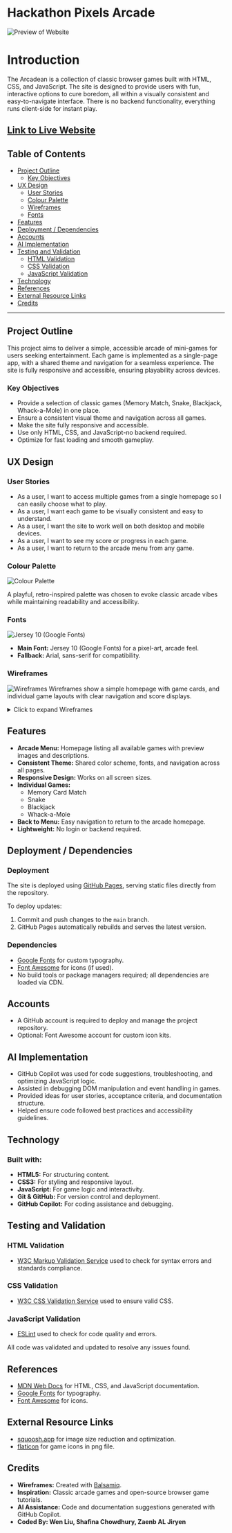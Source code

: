 # Hackathon Pixels Arcade
![Preview of Website](assets/documentation/------------)

# Introduction
The Arcadean is a collection of classic browser games built with HTML, CSS, and JavaScript. The site is designed to provide users with fun, interactive options to cure boredom, all within a visually consistent and easy-to-navigate interface. There is no backend functionality, everything runs client-side for instant play.

## [Link to Live Website](https://wen-l-liu.github.io/hackathon-pixels/)

## Table of Contents
- [Project Outline](#project-outline)
    - [Key Objectives](#key-objectives)
- [UX Design](#ux-design)
    - [User Stories](#user-stories)
    - [Colour Palette](#colour-palette)
    - [Wireframes](#wireframes)
    - [Fonts](#fonts)
- [Features](#features)
- [Deployment / Dependencies](#deployment--dependencies)
- [Accounts](#accounts)
- [AI Implementation](#ai-implementation)
- [Testing and Validation](#testing-and-validation)
    - [HTML Validation](#html-validation)
    - [CSS Validation](#css-validation)
    - [JavaScript Validation](#javascript-validation)
- [Technology](#technology)
- [References](#references)
- [External Resource Links](#external-resource-links)
- [Credits](#credits)

---

## Project Outline
This project aims to deliver a simple, accessible arcade of mini-games for users seeking entertainment. Each game is implemented as a single-page app, with a shared theme and navigation for a seamless experience. The site is fully responsive and accessible, ensuring playability across devices.

### Key Objectives
- Provide a selection of classic games (Memory Match, Snake, Blackjack, Whack-a-Mole) in one place.
- Ensure a consistent visual theme and navigation across all games.
- Make the site fully responsive and accessible.
- Use only HTML, CSS, and JavaScript-no backend required.
- Optimize for fast loading and smooth gameplay.

## UX Design

### User Stories

- As a user, I want to access multiple games from a single homepage so I can easily choose what to play.
- As a user, I want each game to be visually consistent and easy to understand.
- As a user, I want the site to work well on both desktop and mobile devices.
- As a user, I want to see my score or progress in each game.
- As a user, I want to return to the arcade menu from any game.

### Colour Palette

![Colour Palette](assets/documentation/pixel-palette.png)

A playful, retro-inspired palette was chosen to evoke classic arcade vibes while maintaining readability and accessibility.

### Fonts
![Jersey 10 (Google Fonts)](assets/documentation/fonts.png)
- **Main Font:** Jersey 10 (Google Fonts) for a pixel-art, arcade feel.
- **Fallback:** Arial, sans-serif for compatibility.

### Wireframes
![Wireframes](assets/documentation/wireframe-main.png)
Wireframes show a simple homepage with game cards, and individual game layouts with clear navigation and score displays.
<details>
<summary>Click to expand Wireframes</summary>

![Wireframes](assets/documentation/wireframe-1.png)
![Wireframes](assets/documentation/wireframe-2.png)
Wireframe showing responsive mobile layouts.
</details>


## Features

- **Arcade Menu:** Homepage listing all available games with preview images and descriptions.
- **Consistent Theme:** Shared color scheme, fonts, and navigation across all pages.
- **Responsive Design:** Works on all screen sizes.
- **Individual Games:** 
    - Memory Card Match
    - Snake
    - Blackjack
    - Whack-a-Mole
- **Back to Menu:** Easy navigation to return to the arcade homepage.
- **Lightweight:** No login or backend required.

## Deployment / Dependencies

### Deployment
The site is deployed using [GitHub Pages](https://pages.github.com/), serving static files directly from the repository.

To deploy updates:
1. Commit and push changes to the `main` branch.
2. GitHub Pages automatically rebuilds and serves the latest version.

### Dependencies
- [Google Fonts](https://fonts.google.com/) for custom typography.
- [Font Awesome](https://fontawesome.com) for icons (if used).
- No build tools or package managers required; all dependencies are loaded via CDN.

## Accounts
- A GitHub account is required to deploy and manage the project repository.
- Optional: Font Awesome account for custom icon kits.

## AI Implementation

- GitHub Copilot was used for code suggestions, troubleshooting, and optimizing JavaScript logic.
- Assisted in debugging DOM manipulation and event handling in games.
- Provided ideas for user stories, acceptance criteria, and documentation structure.
- Helped ensure code followed best practices and accessibility guidelines.

## Technology

### Built with:
- **HTML5:** For structuring content.
- **CSS3:** For styling and responsive layout.
- **JavaScript:** For game logic and interactivity.
- **Git & GitHub:** For version control and deployment.
- **GitHub Copilot:** For coding assistance and debugging.

## Testing and Validation

### HTML Validation
- [W3C Markup Validation Service](https://validator.w3.org/) used to check for syntax errors and standards compliance.

### CSS Validation
- [W3C CSS Validation Service](https://jigsaw.w3.org/css-validator/) used to ensure valid CSS.

### JavaScript Validation
- [ESLint](https://eslint.org/) used to check for code quality and errors.

All code was validated and updated to resolve any issues found.

## References
- [MDN Web Docs](https://developer.mozilla.org/) for HTML, CSS, and JavaScript documentation.
- [Google Fonts](https://fonts.google.com/) for typography.
- [Font Awesome](https://fontawesome.com/) for icons.

## External Resource Links
- [squoosh.app](https://squoosh.app/) for image size reduction and optimization.
- [flaticon](https://www.flaticon.com/) for game icons in png file.

## Credits
- **Wireframes:** Created with [Balsamiq](https://balsamiq.com/).
- **Inspiration:** Classic arcade games and open-source browser game tutorials.
- **AI Assistance:** Code and documentation suggestions generated with GitHub Copilot.
- **Coded By: Wen Liu, Shafina Chowdhury, Zaenb AL Jiryen**

